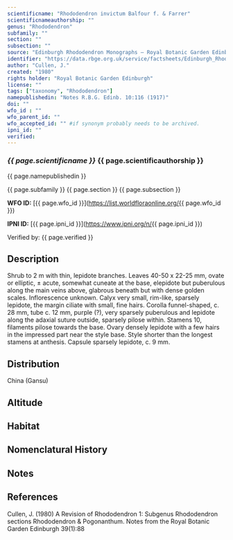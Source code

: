 ```yaml
---
scientificname: "Rhododendron invictum Balfour f. & Farrer"
scientificnameauthorship: ""
genus: "Rhododendron"
subfamily: ""
section: ""
subsection: ""
source: "Edinburgh Rhododendron Monographs – Royal Botanic Garden Edinburgh"
identifier: "https://data.rbge.org.uk/service/factsheets/Edinburgh_Rhododendron_Monographs.xhtml"
author: "Cullen, J."
created: "1980"
rights holder: "Royal Botanic Garden Edinburgh"
license: ""
tags: ["taxonomy", "Rhododendron"]
namepublishedin: "Notes R.B.G. Edinb. 10:116 (1917)"
doi: ""
wfo_id : ""
wfo_parent_id: ""
wfo_accepted_id: "" #if synonym probably needs to be archived.                      
ipni_id: ""
verified:
---
```

### _{{ page.scientificname }}_ {{ page.scientificauthorship }}
 {{ page.namepublishedin }}

{{ page.subfamily }} {{ page.section }} {{ page.subsection }}

**WFO ID:** [{{ page.wfo_id }}](https://list.worldfloraonline.org/{{ page.wfo_id }})

**IPNI ID:** [{{ page.ipni_id }}](https://www.ipni.org/n/{{ page.ipni_id }})

Verified by: {{ page.verified }}



## Description
Shrub to 2 m with thin, lepidote branches. Leaves 40-50 x 22-25 mm, ovate or elliptic, ± acute, somewhat cuneate at the base, elepidote but puberulous along the main veins above, glabrous beneath but with dense golden scales. Inflorescence unknown. Calyx very small, rim-like, sparsely lepidote, the margin ciliate with small, fine hairs. Corolla funnel-shaped, c. 28 mm, tube c. 12 mm, purple (?), very sparsely puberulous and lepidote along the adaxial suture outside, sparsely pilose within. Stamens 10, filaments pilose towards the base. Ovary densely lepidote with a few hairs in the impressed part near the style base. Style shorter than the longest stamens at anthesis. Capsule sparsely lepidote, c. 9 mm.

## Distribution
China (Gansu)

## Altitude


## Habitat


## Nomenclatural History

                       
## Notes


## References

Cullen, J. (1980) A Revision of Rhododendron 1: Subgenus Rhododendron sections Rhododendron & Pogonanthum. Notes from the Royal Botanic Garden Edinburgh 39(1):88
